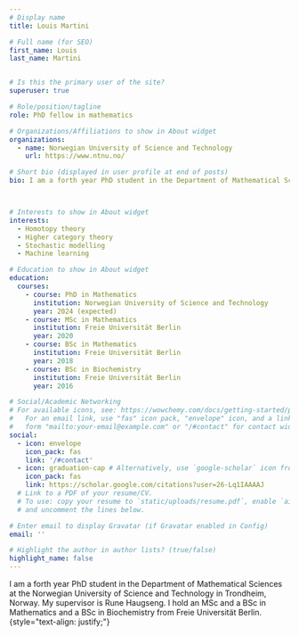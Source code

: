 ```yaml
---
# Display name
title: Louis Martini

# Full name (for SEO)
first_name: Louis
last_name: Martini


# Is this the primary user of the site?
superuser: true

# Role/position/tagline
role: PhD fellow in mathematics

# Organizations/Affiliations to show in About widget
organizations:
  - name: Norwegian University of Science and Technology
    url: https://www.ntnu.no/

# Short bio (displayed in user profile at end of posts)
bio: I am a forth year PhD student in the Department of Mathematical Sciences at the Norwegian University of Science and Technology in Trondheim, Norway.



# Interests to show in About widget
interests:
  - Homotopy theory
  - Higher category theory
  - Stochastic modelling
  - Machine learning

# Education to show in About widget
education:
  courses:
    - course: PhD in Mathematics
      institution: Norwegian University of Science and Technology
      year: 2024 (expected)
    - course: MSc in Mathematics
      institution: Freie Universität Berlin
      year: 2020
    - course: BSc in Mathematics
      institution: Freie Universität Berlin
      year: 2018
    - course: BSc in Biochemistry
      institution: Freie Universität Berlin
      year: 2016

# Social/Academic Networking
# For available icons, see: https://wowchemy.com/docs/getting-started/page-builder/#icons
#   For an email link, use "fas" icon pack, "envelope" icon, and a link in the
#   form "mailto:your-email@example.com" or "/#contact" for contact widget.
social:
  - icon: envelope
    icon_pack: fas
    link: '/#contact'
  - icon: graduation-cap # Alternatively, use `google-scholar` icon from `ai` icon pack
    icon_pack: fas
    link: https://scholar.google.com/citations?user=26-Lq1IAAAAJ
  # Link to a PDF of your resume/CV.
  # To use: copy your resume to `static/uploads/resume.pdf`, enable `ai` icons in `params.yaml`,
  # and uncomment the lines below.

# Enter email to display Gravatar (if Gravatar enabled in Config)
email: ''

# Highlight the author in author lists? (true/false)
highlight_name: false
---
```


I am a forth year PhD student in the Department of Mathematical Sciences at the Norwegian University of Science and Technology in Trondheim, Norway. My supervisor is Rune Haugseng. I hold an MSc and a BSc in Mathematics and a BSc in Biochemistry from Freie Universität Berlin.
{style="text-align: justify;"}
